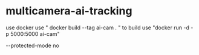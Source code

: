 # multicamera-ai-tracking
use docker
use " docker build --tag ai-cam .    " to build
use "docker run -d  -p 5000:5000 ai-cam"

--protected-mode no